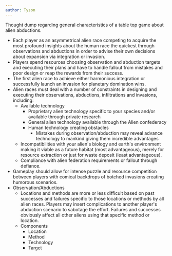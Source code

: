 ```yaml
---
author: Tyson
---
```

Thought dump regarding general characteristics of a table top game about alien abductions.

- Each player as an asymmetrical alien race competing to acquire the most profound insights about the human race the quickest through observations and abductions in order to advise their own decisions about expansion via integration or invasion.
- Players spend resources choosing observation and abduction targets and executing their plans and have to handle fallout from mistakes and poor design or reap the rewards from their success.
- The first alien race to achieve either harmonious integration or successfully launch an invasion for planetary domination wins.
- Alien races must deal with a number of constraints in designing and executing their observations, abductions, infiltrations and invasions, including:
	- Available technology
		- Proprietary alien technology specific to your species and/or available through private research
		- General alien technology available through the Alien confederacy 
		- Human technology creating obstacles 
			- Mistakes during observation/abduction may reveal advance technology to mankind giving them incredible advantages
	- Incompatibilities with your alien's biology and earth's environment making it viable as a future habitat (most advantageous), merely for resource extraction or just for waste deposit (least advantageous).
	- Compliance with alien federation requirements or fallout through defiance.
- Gameplay should allow for intense puzzle and resource competition between players with comical backdrops of botched invasions creating humorous scenarios.
- Observation/Abductions
	- Locations and methods are more or less difficult based on past successes and failures specific to those locations or methods by all alien races. Players may insert complications to another player's abduction scenario to sabotage the effort. Failures and successes obviously affect all other aliens using that specific method or location.
	- Components
		- Location
		- Method
		- Technology
		- Target